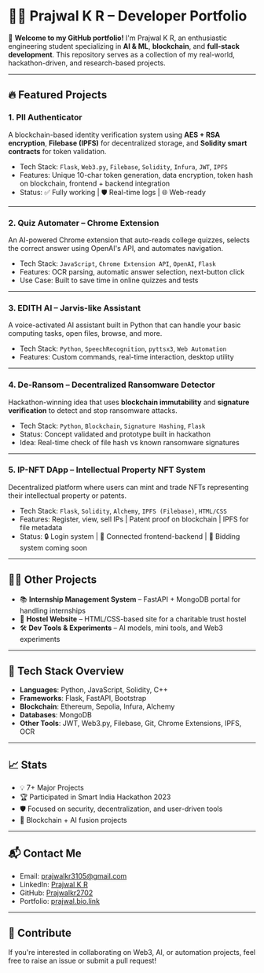 
# 🧑‍💻 Prajwal K R – Developer Portfolio

🚀 **Welcome to my GitHub portfolio!** I'm Prajwal K R, an enthusiastic engineering student specializing in **AI & ML**, **blockchain**, and **full-stack development**. This repository serves as a collection of my real-world, hackathon-driven, and research-based projects.

---

## 🔥 Featured Projects

### 1. **PII Authenticator**  
A blockchain-based identity verification system using **AES + RSA encryption**, **Filebase (IPFS)** for decentralized storage, and **Solidity smart contracts** for token validation.

- Tech Stack: `Flask`, `Web3.py`, `Filebase`, `Solidity`, `Infura`, `JWT`, `IPFS`
- Features: Unique 10-char token generation, data encryption, token hash on blockchain, frontend + backend integration
- Status: ✅ Fully working | 🛡️ Real-time logs | 🌐 Web-ready

---

### 2. **Quiz Automater – Chrome Extension**  
An AI-powered Chrome extension that auto-reads college quizzes, selects the correct answer using OpenAI's API, and automates navigation.

- Tech Stack: `JavaScript`, `Chrome Extension API`, `OpenAI`, `Flask`
- Features: OCR parsing, automatic answer selection, next-button click
- Use Case: Built to save time in online quizzes and tests

---

### 3. **EDITH AI – Jarvis-like Assistant**  
A voice-activated AI assistant built in Python that can handle your basic computing tasks, open files, browse, and more.

- Tech Stack: `Python`, `SpeechRecognition`, `pyttsx3`, `Web Automation`
- Features: Custom commands, real-time interaction, desktop utility

---

### 4. **De-Ransom – Decentralized Ransomware Detector**  
Hackathon-winning idea that uses **blockchain immutability** and **signature verification** to detect and stop ransomware attacks.

- Tech Stack: `Python`, `Blockchain`, `Signature Hashing`, `Flask`
- Status: Concept validated and prototype built in hackathon
- Idea: Real-time check of file hash vs known ransomware signatures

---

### 5. **IP-NFT DApp – Intellectual Property NFT System**  
Decentralized platform where users can mint and trade NFTs representing their intellectual property or patents.

- Tech Stack: `Flask`, `Solidity`, `Alchemy`, `IPFS (Filebase)`, `HTML/CSS`
- Features: Register, view, sell IPs | Patent proof on blockchain | IPFS for file metadata
- Status: 🔒 Login system | 🔗 Connected frontend-backend | 💱 Bidding system coming soon

---

## 🧑‍💻 Other Projects  
- 📚 **Internship Management System** – FastAPI + MongoDB portal for handling internships  
- 🏨 **Hostel Website** – HTML/CSS-based site for a charitable trust hostel  
- 🛠️ **Dev Tools & Experiments** – AI models, mini tools, and Web3 experiments  

---

## 📌 Tech Stack Overview

- **Languages**: Python, JavaScript, Solidity, C++
- **Frameworks**: Flask, FastAPI, Bootstrap  
- **Blockchain**: Ethereum, Sepolia, Infura, Alchemy  
- **Databases**: MongoDB  
- **Other Tools**: JWT, Web3.py, Filebase, Git, Chrome Extensions, IPFS, OCR  

---

## 📈 Stats

- 💡 7+ Major Projects  
- 🏆 Participated in Smart India Hackathon 2023  
- 🛡️ Focused on security, decentralization, and user-driven tools  
- 🔗 Blockchain + AI fusion projects

---

## 📬 Contact Me

- Email: prajwalkr3105@gmail.com  
- LinkedIn: [Prajwal K R](linkedin.com/in/prajwal-kr-3a96a9212)  
- GitHub: [Prajwalkr2702](github.com/EDITH-KRP)  
- Portfolio: [prajwal.bio.link](https://portfolio-ten-blush-76.vercel.app/)  

---

## 🤝 Contribute

If you're interested in collaborating on Web3, AI, or automation projects, feel free to raise an issue or submit a pull request!

